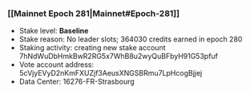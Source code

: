 ### [[Mainnet Epoch 281|Mainnet#Epoch-281]]
* Stake level: **Baseline**
* Stake reason: No leader slots; 364030 credits earned in epoch 280
* Staking activity: creating new stake account 7hNdWuDbHmkBwR2RG5x7WhB8u2wyQuBFbyH91G53pfuf
* Vote account address: 5cVjyEVyD2nKmFXUZjf3AeusXNGSBRmu7LpHcogBjjej
* Data Center: 16276-FR-Strasbourg